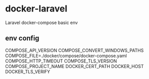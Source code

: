 # docker-laravel
Laravel docker-compose basic env

## env config

COMPOSE_API_VERSION
COMPOSE_CONVERT_WINDOWS_PATHS
COMPOSE_FILE=./docker/compose/docker-compose.yaml
COMPOSE_HTTP_TIMEOUT
COMPOSE_TLS_VERSION
COMPOSE_PROJECT_NAME
DOCKER_CERT_PATH
DOCKER_HOST
DOCKER_TLS_VERIFY